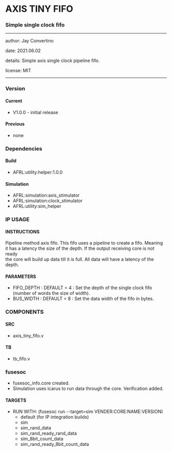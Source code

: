# AXIS TINY FIFO
### Simple single clock fifo
---

   author: Jay Convertino   
   
   date: 2021.06.02  
   
   details: Simple axis single clock pipeline fifo.  
   
   license: MIT   
   
---

### Version
#### Current
  - V1.0.0 - initial release

#### Previous
  - none

### Dependencies
#### Build
  - AFRL:utility:helper:1.0.0
  
#### Simulation
  - AFRL:simulation:axis_stimulator
  - AFRL:simulation:clock_stimulator
  - AFRL:utility:sim_helper

### IP USAGE
#### INSTRUCTIONS

Pipeline method axis fifo. This fifo uses a pipeline to create a fifo. Meaning  
it has a latency the size of the depth. If the output receiving core is not ready  
the core will build up data till it is full. All data will have a latency of the depth.   

#### PARAMETERS
* FIFO_DEPTH : DEFAULT = 4 : Set the depth of the single clock fifo (number of words the size of width).
* BUS_WIDTH  : DEFAULT = 8 : Set the data width of the fifo in bytes.

### COMPONENTS
#### SRC

* axis_tiny_fifo.v
  
#### TB

* tb_fifo.v
  
### fusesoc

* fusesoc_info.core created.
* Simulation uses icarus to run data through the core. Verification added.

#### TARGETS

* RUN WITH: (fusesoc run --target=sim VENDER:CORE:NAME:VERSION)
  - default (for IP integration builds)
  - sim
  - sim_rand_data
  - sim_rand_ready_rand_data
  - sim_8bit_count_data
  - sim_rand_ready_8bit_count_data
